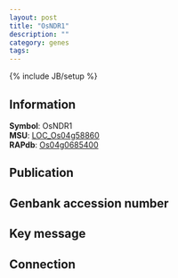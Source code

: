 ```yaml
---
layout: post
title: "OsNDR1"
description: ""
category: genes
tags: 
---
```

{% include JB/setup %}

## Information
__Symbol__: OsNDR1  
__MSU__: [LOC_Os04g58860](http://rice.plantbiology.msu.edu/cgi-bin/ORF_infopage.cgi?orf=LOC_Os04g58860)  
__RAPdb__: [Os04g0685400](http://rapdb.dna.affrc.go.jp/viewer/gbrowse_details/irgsp1?name=Os04g0685400)  

## Publication

## Genbank accession number

## Key message

## Connection


